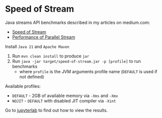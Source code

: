 # Speed of Stream

Java streams API benchmarks described in my articles on medium.com:

* [Speed of Stream](https://medium.com/@daniel.las/speed-of-java-stream-1cc3a94b44c2)
* [Performance of Parallel Stream](https://medium.com/@daniel.las/performance-of-parallel-java-streams-68988191d9f8)

Install `Java 21` and `Apache Maven`

1. Run `mvn clean install` to produce `jar`
1. Run `java -jar target/speed-of-stream.jar -p [profile]` to run benchmarks
   - where `profile` is the JVM arguments profile name (`DEFAULT` is used if not defined)

Available profiles:

- `DEFAULT` - 2GB of available memory via `-Xms` and `-Xmx`
- `NOJIT` - `DEFAULT` with disabled JIT compiler via `-Xint`

Go to [jupyterlab](jupyterlab) to find out how to view the results.

